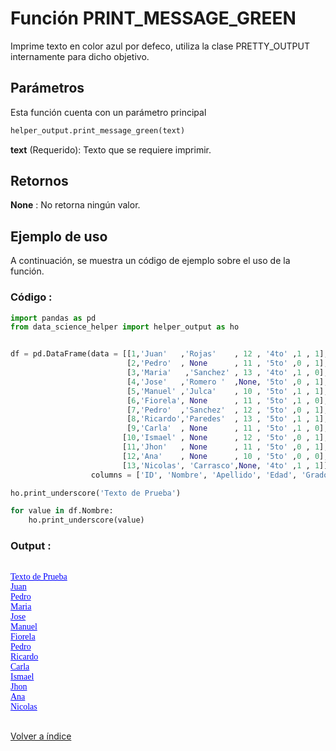 Función **PRINT_MESSAGE_GREEN**
==============================
<p1>Imprime texto en color azul por defeco, utiliza la clase PRETTY_OUTPUT internamente para dicho objetivo.</p1>

**<h2>Parámetros</h2>**
<p> Esta función cuenta con un parámetro principal</p>

```Python
helper_output.print_message_green(text)
```

<p1><strong>text</strong> (Requerido): Texto que se requiere imprimir.</p1>

**<h2>Retornos</h2>**

<p1><strong>None</strong> : No retorna ningún valor.</p1>
<p1> </p1>



**<h2>Ejemplo de uso</h2>**
<p1> A continuación, se muestra un código de ejemplo sobre el uso de la función.</p1>

**<h3>Código :</h3>**
```Python
import pandas as pd
from data_science_helper import helper_output as ho


df = pd.DataFrame(data = [[1,'Juan'   ,'Rojas'    , 12 , '4to' ,1 , 1],
                          [2,'Pedro'  , None      , 11 , '5to' ,0 , 1],
                          [3,'Maria'   ,'Sanchez' , 13 , '4to' ,1 , 0],
                          [4,'Jose'   ,'Romero '  ,None, '5to' ,0 , 1],
                          [5,'Manuel' ,'Julca'    , 10 , '5to' ,1 , 1],
                          [6,'Fiorela', None      , 11 , '5to' ,1 , 0],
                          [7,'Pedro'  ,'Sanchez'  , 12 , '5to' ,0 , 1],
                          [8,'Ricardo','Paredes'  , 13 , '5to' ,1 , 1],
                          [9,'Carla'  , None      , 11 , '5to' ,1 , 0],
                         [10,'Ismael' , None      , 12 , '5to' ,0 , 1],
                         [11,'Jhon'   , None      , 11 , '5to' ,0 , 1],
                         [12,'Ana'    , None      , 10 , '5to' ,0 , 0],
                         [13,'Nicolas', 'Carrasco',None, '4to' ,1 , 1]], 
                  columns = ['ID', 'Nombre', 'Apellido', 'Edad', 'Grado', 'Turno', 'Genero'])

ho.print_underscore('Texto de Prueba')

for value in df.Nombre:
    ho.print_underscore(value)
```


**<h3>Output :</h3>**

<pre style="color: #0000FF; font-family: consolas; text-decoration: underline;">

Texto de Prueba
Juan
Pedro
Maria
Jose
Manuel
Fiorela
Pedro
Ricardo
Carla
Ismael
Jhon
Ana
Nicolas

</pre>

[Volver a índice](../../docsPrincipal.md ) $~~~~~~~~~~~~~~~~~~~~~~~~~~~~~~~~~~~~~~~~~~~~~~~~~~~~~~~~~~~~~~~~~~~~~~~~~~~~~~~~~~~~~~~~~~~~~~~~~~~~~~~~~~~~~~~~~~~~~~~~~~~~~~~~~~~~~~~~~~~~~~~~~~~~~~~~~~~~~~~$ 